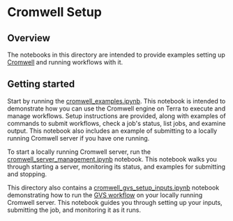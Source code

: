 # Cromwell Setup

## Overview

The notebooks in this directory are intended to provide examples setting up [Cromwell](https://cromwell.readthedocs.io/en/stable/) and running workflows with it. 

## Getting started

Start by running the [cromwell_examples.ipynb](https://github.com/DataBiosphere/terra-axon-examples/blob/main/cromwell_setup/cromwell_examples.ipynb). This notebook is intended to demonstrate how you can use the Cromwell engine on Terra to execute and manage workflows. Setup instructions are provided, along with examples of commands to submit workflows, check a job's status, list jobs, and examine output. This notebook also includes an example of submitting to a locally running Cromwell server if you have one running.

To start a locally running Cromwell server, run the [cromwell_server_management.ipynb](https://github.com/DataBiosphere/terra-axon-examples/blob/main/cromwell_setup/cromwell_server_management.ipynb) notebook. This notebook walks you through starting a server, monitoring its status, and examples for submitting and stopping.

This directory also contains a [cromwell_gvs_setup_inputs.ipynb](https://github.com/DataBiosphere/terra-axon-examples/blob/main/cromwell_setup/cromwell_gvs_setup_inputs.ipynb) notebook demonstrating how to run the [GVS workflow](https://github.com/DataBiosphere/terra-axon-examples/tree/main/cromwell_setup/gvs_wdls) on your locally running Cromwell server. This notebook guides you through setting up your inputs, submitting the job, and monitoring it as it runs. 